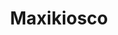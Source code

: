 ---
title: "Maxikiosco"
url: /ciudad-autonoma-de-buenos-aires/maxikiosco-avenida-cabildo-3/
shop: comodidad
---